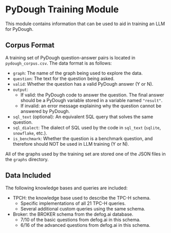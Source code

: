 # PyDough Training Module

This module contains information that can be used to aid in training an LLM for PyDough.

## Corpus Format

A training set of PyDough question-answer pairs is located in `pydough_corpus.csv`. The data format is as follows:
- `graph`: The name of the graph being used to explore the data.
- `question`: The text for the question being asked.
- `valid`: Whether the question has a valid PyDough answer (Y or N).
- `output`:
    * If valid: the PyDough code to answer the question. The final answer should be a PyDough variable stored in a variable named `"result"`.
    * If invalid: an error message explaining why the question cannot be answered by PyDough.
- `sql_text` (optional): An equivalent SQL query that solves the same question.
- `sql_dialect`: The dialect of SQL used by the code in `sql_text` (`sqlite`, `snowflake`, etc.).
- `is_benchmark`: Whether the question is a benchmark question, and therefore should NOT be used in LLM training (Y or N).

All of the graphs used by the training set are stored one of the JSON files in the `graphs` directory.

## Data Included

The following knowledge bases and queries are included:

- TPCH: the knowledge base used to describe the TPC-H schema.
    - Specific implementations of all 21 TPC-H queries.
    - Several additional custom queries using the same schema.
- Broker: the BROKER schema from the defog.ai database.
    - 7/10 of the basic questions from defog.ai in this schema.
    - 6/16 of the advanced questions from defog.ai in this schema.
